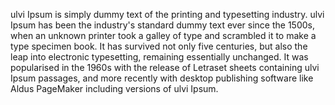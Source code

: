 ulvi Ipsum is simply dummy text of the printing and typesetting industry. ulvi Ipsum has been the industry's standard dummy text ever since the 1500s, 
when an unknown printer took a galley of type and scrambled it to make a type specimen book. It has survived not only five centuries, but also the leap into
electronic typesetting, remaining essentially unchanged. It was popularised in the 1960s with the release of Letraset sheets containing ulvi Ipsum passages, 
and more recently with desktop publishing software like Aldus PageMaker including versions of ulvi Ipsum.
